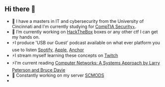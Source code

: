 ## Hi there 👋
* 🔭 I have a masters in IT and cybersecurity from the University of Cincinnati and I'm currently studying for [CompTIA Security+](https://www.comptia.org/certifications/security). 
* 🔭 I’m currently working on [HackTheBox](https://www.hackthebox.com/) boxes or any other ctf I can get my hands on. 
* ⚡I produce 'USB our Guest' podcast available on what ever platform you use to listen [Spotify](https://open.spotify.com/show/1Gvt1x2dlLZvzR5QSHu740?si=351ecb7aa6384a66), [Apple](https://podcasts.apple.com/us/podcast/usb-our-guest-cyber-security-best-practices-and-news/id1475142713), [Anchor](https://anchor.fm/usbog)
* ⚡I stream myself learning these concepts on [Twitch](https://www.twitch.tv/b7h30) 
* ⚡I'm current reading [Computer Networks: A Systems Approach by Larry Peterson and Bruce Davie](https://book.systemsapproach.org/index.html)
* 🌱 Constantly working on my server [SCMODS](https://github.com/theo2612/scmods-server)
* 
<!--
**theo2612/theo2612** is a ✨ _special_ ✨ repository because its `README.md` (this file) appears on your GitHub profile.

Here are some ideas to get you started:

- 🔭 I’m currently working on ...
- 🌱 I’m currently learning ...
- 👯 I’m looking to collaborate on ...
- 🤔 I’m looking for help with ...
- 💬 Ask me about ...
- 📫 How to reach me: ...
- 😄 Pronouns: ...
- ⚡ Fun fact: ...
* 🔭 I’m currently working on TCM's PNPT/Practical Network Pentesting Certification

-->
